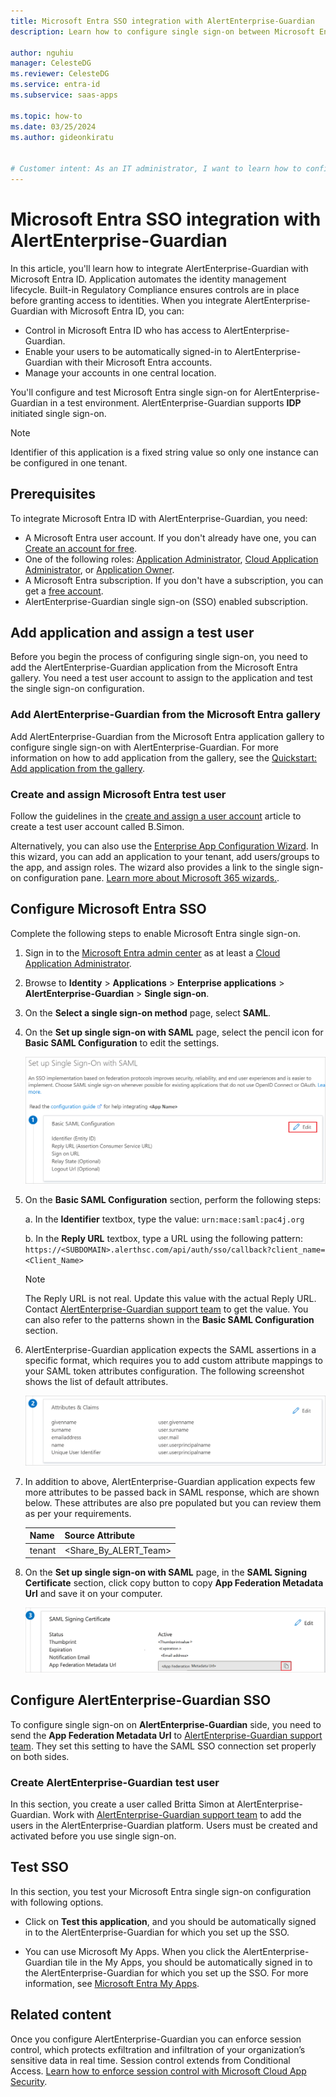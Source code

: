 ```yaml
---
title: Microsoft Entra SSO integration with AlertEnterprise-Guardian
description: Learn how to configure single sign-on between Microsoft Entra ID and AlertEnterprise-Guardian.

author: nguhiu
manager: CelesteDG
ms.reviewer: CelesteDG
ms.service: entra-id
ms.subservice: saas-apps

ms.topic: how-to
ms.date: 03/25/2024
ms.author: gideonkiratu


# Customer intent: As an IT administrator, I want to learn how to configure single sign-on between Microsoft Entra ID and AlertEnterprise-Guardian so that I can control who has access to AlertEnterprise-Guardian, enable automatic sign-in with Microsoft Entra accounts, and manage my accounts in one central location.
---
```


# Microsoft Entra SSO integration with AlertEnterprise-Guardian

In this article, you'll learn how to integrate AlertEnterprise-Guardian with Microsoft Entra ID. Application automates the identity management lifecycle. Built-in Regulatory Compliance ensures controls are in place before granting access to identities. When you integrate AlertEnterprise-Guardian with Microsoft Entra ID, you can:

* Control in Microsoft Entra ID who has access to AlertEnterprise-Guardian.
* Enable your users to be automatically signed-in to AlertEnterprise-Guardian with their Microsoft Entra accounts.
* Manage your accounts in one central location.

You'll configure and test Microsoft Entra single sign-on for AlertEnterprise-Guardian in a test environment. AlertEnterprise-Guardian supports **IDP** initiated single sign-on.

> [!NOTE]
> Identifier of this application is a fixed string value so only one instance can be configured in one tenant.

## Prerequisites

To integrate Microsoft Entra ID with AlertEnterprise-Guardian, you need:

* A Microsoft Entra user account. If you don't already have one, you can [Create an account for free](https://azure.microsoft.com/free/?WT.mc_id=A261C142F).
* One of the following roles: [Application Administrator](/entra/identity/role-based-access-control/permissions-reference#application-administrator), [Cloud Application Administrator](/entra/identity/role-based-access-control/permissions-reference#cloud-application-administrator), or [Application Owner](/entra/fundamentals/users-default-permissions#owned-enterprise-applications).
* A Microsoft Entra subscription. If you don't have a subscription, you can get a [free account](https://azure.microsoft.com/free/).
* AlertEnterprise-Guardian single sign-on (SSO) enabled subscription.

## Add application and assign a test user

Before you begin the process of configuring single sign-on, you need to add the AlertEnterprise-Guardian application from the Microsoft Entra gallery. You need a test user account to assign to the application and test the single sign-on configuration.

<a name='add-alertenterprise-guardian-from-the-azure-ad-gallery'></a>

### Add AlertEnterprise-Guardian from the Microsoft Entra gallery

Add AlertEnterprise-Guardian from the Microsoft Entra application gallery to configure single sign-on with AlertEnterprise-Guardian. For more information on how to add application from the gallery, see the [Quickstart: Add application from the gallery](~/identity/enterprise-apps/add-application-portal.md).

<a name='create-and-assign-azure-ad-test-user'></a>

### Create and assign Microsoft Entra test user

Follow the guidelines in the [create and assign a user account](~/identity/enterprise-apps/add-application-portal-assign-users.md) article to create a test user account called B.Simon.

Alternatively, you can also use the [Enterprise App Configuration Wizard](https://portal.office.com/AdminPortal/home?Q=Docs#/azureadappintegration). In this wizard, you can add an application to your tenant, add users/groups to the app, and assign roles. The wizard also provides a link to the single sign-on configuration pane. [Learn more about Microsoft 365 wizards.](/microsoft-365/admin/misc/azure-ad-setup-guides). 

<a name='configure-azure-ad-sso'></a>

## Configure Microsoft Entra SSO

Complete the following steps to enable Microsoft Entra single sign-on.

1. Sign in to the [Microsoft Entra admin center](https://entra.microsoft.com) as at least a [Cloud Application Administrator](~/identity/role-based-access-control/permissions-reference.md#cloud-application-administrator).
1. Browse to **Identity** > **Applications** > **Enterprise applications** > **AlertEnterprise-Guardian** > **Single sign-on**.
1. On the **Select a single sign-on method** page, select **SAML**.
1. On the **Set up single sign-on with SAML** page, select the pencil icon for **Basic SAML Configuration** to edit the settings.

   ![Screenshot shows how to edit Basic SAML Configuration.](common/edit-urls.png "Basic Configuration")

1. On the **Basic SAML Configuration** section, perform the following steps:

	a. In the **Identifier** textbox, type the value:
	`urn:mace:saml:pac4j.org` 

	b. In the **Reply URL** textbox, type a URL using the following pattern:
	`https://<SUBDOMAIN>.alerthsc.com/api/auth/sso/callback?client_name=<Client_Name>`

	> [!Note]
    > The Reply URL is not real. Update this value with the actual Reply URL. Contact [AlertEnterprise-Guardian support team](mailto:info@alertenterprise.com) to get the value. You can also refer to the patterns shown in the **Basic SAML Configuration** section.

1. AlertEnterprise-Guardian application expects the SAML assertions in a specific format, which requires you to add custom attribute mappings to your SAML token attributes configuration. The following screenshot shows the list of default attributes.

	![Screenshot shows the image of attributes configuration.](common/default-attributes.png "Image")

1. In addition to above, AlertEnterprise-Guardian application expects few more attributes to be passed back in SAML response, which are shown below. These attributes are also pre populated but you can review them as per your requirements.

	| Name |  Source Attribute|
	| ---------------|  --------- |
    | tenant | <Share_By_ALERT_Team> |

1. On the **Set up single sign-on with SAML** page, in the **SAML Signing Certificate** section, click copy button to copy **App Federation Metadata Url** and save it on your computer.

    ![Screenshot shows the Certificate download link.](common/copy-metadataurl.png "Certificate")

## Configure AlertEnterprise-Guardian SSO

To configure single sign-on on **AlertEnterprise-Guardian** side, you need to send the **App Federation Metadata Url** to [AlertEnterprise-Guardian support team](mailto:info@alertenterprise.com). They set this setting to have the SAML SSO connection set properly on both sides.

### Create AlertEnterprise-Guardian test user

In this section, you create a user called Britta Simon at AlertEnterprise-Guardian. Work with [AlertEnterprise-Guardian support team](mailto:info@alertenterprise.com) to add the users in the AlertEnterprise-Guardian platform. Users must be created and activated before you use single sign-on.

## Test SSO 

In this section, you test your Microsoft Entra single sign-on configuration with following options.

* Click on **Test this application**, and you should be automatically signed in to the AlertEnterprise-Guardian for which you set up the SSO.

* You can use Microsoft My Apps. When you click the AlertEnterprise-Guardian tile in the My Apps, you should be automatically signed in to the AlertEnterprise-Guardian for which you set up the SSO. For more information, see [Microsoft Entra My Apps](/azure/active-directory/manage-apps/end-user-experiences#azure-ad-my-apps).

## Related content

Once you configure AlertEnterprise-Guardian you can enforce session control, which protects exfiltration and infiltration of your organization’s sensitive data in real time. Session control extends from Conditional Access. [Learn how to enforce session control with Microsoft Cloud App Security](/cloud-app-security/proxy-deployment-aad).
